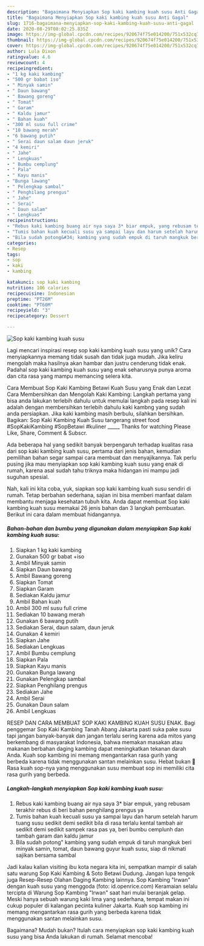 ```yaml
---
description: "Bagaimana Menyiapkan Sop kaki kambing kuah susu Anti Gagal"
title: "Bagaimana Menyiapkan Sop kaki kambing kuah susu Anti Gagal"
slug: 1716-bagaimana-menyiapkan-sop-kaki-kambing-kuah-susu-anti-gagal
date: 2020-08-29T08:02:25.835Z
image: https://img-global.cpcdn.com/recipes/920674f75e014200/751x532cq70/sop-kaki-kambing-kuah-susu-foto-resep-utama.jpg
thumbnail: https://img-global.cpcdn.com/recipes/920674f75e014200/751x532cq70/sop-kaki-kambing-kuah-susu-foto-resep-utama.jpg
cover: https://img-global.cpcdn.com/recipes/920674f75e014200/751x532cq70/sop-kaki-kambing-kuah-susu-foto-resep-utama.jpg
author: Lula Dixon
ratingvalue: 4.6
reviewcount: 4
recipeingredient:
- "1 kg kaki kambing"
- "500 gr babat iso"
- " Minyak samin"
- " Daun bawang"
- " Bawang goreng"
- " Tomat"
- " Garam"
- " Kaldu jamur"
- " Bahan kuah"
- "300 ml susu full crime"
- "10 bawang merah"
- "6 bawang putih"
- " Serai daun salam daun jeruk"
- "4 kemiri"
- " Jahe"
- " Lengkuas"
- " Bumbu cemplung"
- " Pala"
- " Kayu manis"
- "Bunga lawang"
- " Pelengkap sambal"
- " Penghilang prengus"
- " Jahe"
- " Serai"
- " Daun salam"
- " Lengkuas"
recipeinstructions:
- "Rebus kaki kambing buang air nya saya 3* biar empuk, yang rebusam terakhir rebus di beri bahan penghilang prengus ya"
- "Tumis bahan kuah kecuali susu ya sampai layu dan harum setelah harum tuang susu sedikit demi sedikit bila di rasa terlalu kental tambah air sedikit demi sedikit sampek rasa pas ya, beri bumbu cemplunh dan tambah garam dan kaldu jamur"
- "Bila sudah potong&#34; kambing yang sudah empuk di taruh mangkuk beri minyak samin, tomat, daun bawang guyur kuah susu, siap di nikmati sajikan bersama sambal"
categories:
- Resep
tags:
- sop
- kaki
- kambing

katakunci: sop kaki kambing 
nutrition: 106 calories
recipecuisine: Indonesian
preptime: "PT26M"
cooktime: "PT60M"
recipeyield: "3"
recipecategory: Dessert

---
```



![Sop kaki kambing kuah susu](https://img-global.cpcdn.com/recipes/920674f75e014200/751x532cq70/sop-kaki-kambing-kuah-susu-foto-resep-utama.jpg)

Lagi mencari inspirasi resep sop kaki kambing kuah susu yang unik? Cara menyiapkannya memang tidak susah dan tidak juga mudah. Jika keliru mengolah maka hasilnya akan hambar dan justru cenderung tidak enak. Padahal sop kaki kambing kuah susu yang enak seharusnya punya aroma dan cita rasa yang mampu memancing selera kita.

Cara Membuat Sop Kaki Kambing Betawi Kuah Susu yang Enak dan Lezat Cara Membersihkan dan Mengolah Kaki Kambing: Langkah pertama yang bisa anda lakukan terlebih dahulu untuk memulai langkah pada resep kali ini adalah dengan membersihkan terlebih dahulu kaki kambng yang sudah anda persiapkan. Jika kaki kambing masih berbulu, silahkan bersihkan. Bagikan: Sop Kaki Kambing Kuah Susu tangerang street food #SopKakiKambing #SopBetawi #kuliner _____ Thanks for watching Please Like, Share, Comment &amp; Subscr.

Ada beberapa hal yang sedikit banyak berpengaruh terhadap kualitas rasa dari sop kaki kambing kuah susu, pertama dari jenis bahan, kemudian pemilihan bahan segar sampai cara membuat dan menyajikannya. Tak perlu pusing jika mau menyiapkan sop kaki kambing kuah susu yang enak di rumah, karena asal sudah tahu triknya maka hidangan ini mampu jadi suguhan spesial.


Nah, kali ini kita coba, yuk, siapkan sop kaki kambing kuah susu sendiri di rumah. Tetap berbahan sederhana, sajian ini bisa memberi manfaat dalam membantu menjaga kesehatan tubuh kita. Anda dapat membuat Sop kaki kambing kuah susu memakai 26 jenis bahan dan 3 langkah pembuatan. Berikut ini cara dalam membuat hidangannya.

<!--inarticleads1-->

##### Bahan-bahan dan bumbu yang digunakan dalam menyiapkan Sop kaki kambing kuah susu:

1. Siapkan 1 kg kaki kambing
1. Gunakan 500 gr babat +iso
1. Ambil  Minyak samin
1. Siapkan  Daun bawang
1. Ambil  Bawang goreng
1. Siapkan  Tomat
1. Siapkan  Garam
1. Sediakan  Kaldu jamur
1. Ambil  Bahan kuah
1. Ambil 300 ml susu full crime
1. Sediakan 10 bawang merah
1. Gunakan 6 bawang putih
1. Sediakan  Serai, daun salam, daun jeruk
1. Gunakan 4 kemiri
1. Siapkan  Jahe
1. Sediakan  Lengkuas
1. Ambil  Bumbu cemplung
1. Siapkan  Pala
1. Siapkan  Kayu manis
1. Gunakan Bunga lawang
1. Gunakan  Pelengkap sambal
1. Siapkan  Penghilang prengus
1. Sediakan  Jahe
1. Ambil  Serai
1. Gunakan  Daun salam
1. Ambil  Lengkuas


RESEP DAN CARA MEMBUAT SOP KAKI KAMBING KUAH SUSU ENAK. Bagi penggemar Sop Kaki Kambing Tanah Abang Jakarta pasti suka pake susu tapi jangan banyak-banyak dan jangan terlalu sering karena ada mitos yang berkembang di masyarakat Indonesia, bahwa memakan masakan atau makanan berbahan daging kambing dapat meningkatkan tekanan darah Anda. Kuah sop kambing ini memang mengantarkan rasa gurih yang berbeda karena tidak menggunakan santan melainkan susu. Hebat bukan 🙂 Rasa kuah sop-nya yang menggunakan susu membuat sop ini memiliki cita rasa gurih yang berbeda. 

<!--inarticleads2-->

##### Langkah-langkah menyiapkan Sop kaki kambing kuah susu:

1. Rebus kaki kambing buang air nya saya 3* biar empuk, yang rebusam terakhir rebus di beri bahan penghilang prengus ya
1. Tumis bahan kuah kecuali susu ya sampai layu dan harum setelah harum tuang susu sedikit demi sedikit bila di rasa terlalu kental tambah air sedikit demi sedikit sampek rasa pas ya, beri bumbu cemplunh dan tambah garam dan kaldu jamur
1. Bila sudah potong&#34; kambing yang sudah empuk di taruh mangkuk beri minyak samin, tomat, daun bawang guyur kuah susu, siap di nikmati sajikan bersama sambal


Jadi kalau kalian visiting ibu kota negara kita ini, sempatkan mampir di salah satu warung Sop Kaki Kambing &amp; Soto Betawi Dudung. Jangan lupa tengok juga Resep-Resep Olahan Daging Kambing lainnya. Sop Kambing &#34;Irwan&#34; dengan kuah susu yang menggoda (foto: id.openrice.com) Keramaian selalu tercipta di Warung Sop Kambing &#34;Irwan&#34; saat hari mulai beranjak gelap. Meski hanya sebuah warung kaki lima yang sederhana, tempat makan ini cukup populer di kalangan pecinta kuliner Jakarta. Kuah sop kambing ini memang mengantarkan rasa gurih yang berbeda karena tidak menggunakan santan melainkan susu. 

Bagaimana? Mudah bukan? Itulah cara menyiapkan sop kaki kambing kuah susu yang bisa Anda lakukan di rumah. Selamat mencoba!
